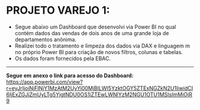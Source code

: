 # **PROJETO VAREJO 1:**
* Segue abaixo um Dashboard que desenvolvi via Power BI no qual contém dados das vendas de dois anos de uma grande loja de departamentos anônima. 
* Realizei todo o tratamento e limpeza dos dados via DAX e linguagem m no próprio Power BI para criação de novos filtros, colunas e tabelas.
* Os dados foram fornecidos pela EBAC.
---
**Segue em anexo o link para acesso do Dashboard:** 
https://app.powerbi.com/view?r=eyJrIjoiNjFlNjY1MzAtM2UyYi00MjBlLWI5YzktOGY5ZTExNGZkN2U1IiwidCI6IjExZGJiZmUyLTg5YjgtNDU0OS1iZTEwLWNlYzM2NGU1OTU1MSIsImMiOjR9

